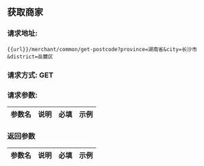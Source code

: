 ## 获取商家
### 请求地址:
```
{{url}}/merchant/common/get-postcode?province=湖南省&city=长沙市&district=岳麓区
```
### 请求方式: GET  
### 请求参数:  

|参数名|说明|必填|示例|  
 |---|---|---|---|  
### 返回参数  

|参数名|说明|必填|示例|  
 |---|---|---|---|  
